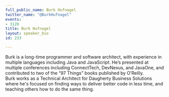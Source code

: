 ```yaml
---
full_public_name: Burk Hufnagel
twitter_name: "@BurkHufnagel"
events:
- 3120
title: Burk Hufnagel
layout: speaker_bio
id: 233

---
```

Burk is a long-time programmer and software architect, with experience in multiple languages including Java and JavaScript. He’s presented at multiple conferences including ConnectTech, DevNexus, and JavaOne, and contributed to two of the “97 Things” books published by O’Reilly. <br>Burk works as a Technical Architect for Daugherty Business Solutions where he's focused on finding ways to deliver better code in less time, and teaching others how to do the same thing.